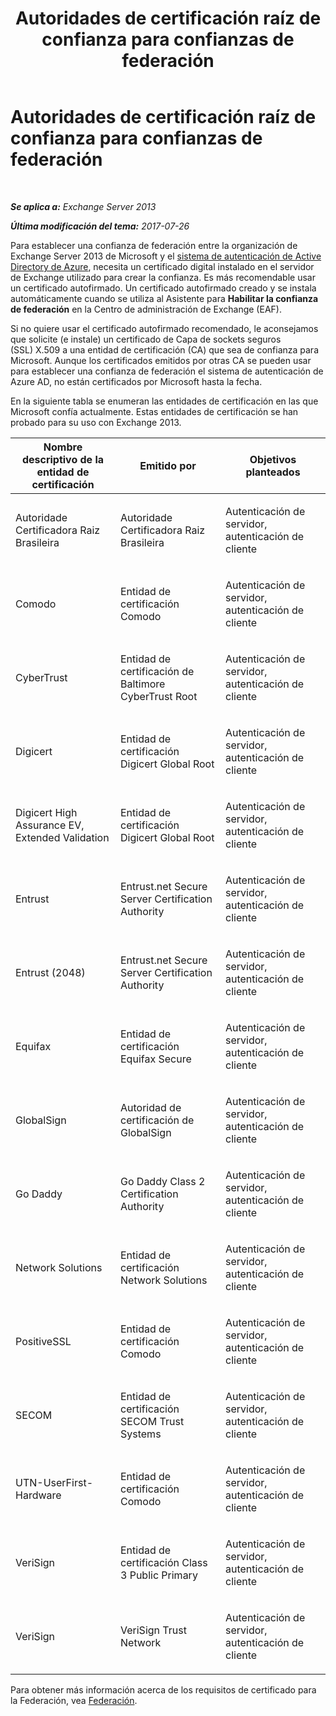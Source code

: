 ﻿---
title: 'Autoridades de certificación raíz de confianza para confianzas de federación'
TOCTitle: Autoridades de certificación raíz de confianza para confianzas de federación
ms:assetid: d4224bf5-69b3-484c-8a70-4f230d3dbdd9
ms:mtpsurl: https://technet.microsoft.com/es-es/library/Ee332350(v=EXCHG.150)
ms:contentKeyID: 48268731
ms.date: 05/22/2018
mtps_version: v=EXCHG.150
ms.translationtype: MT
---

# Autoridades de certificación raíz de confianza para confianzas de federación

 

_**Se aplica a:** Exchange Server 2013_

_**Última modificación del tema:** 2017-07-26_

Para establecer una confianza de federación entre la organización de Exchange Server 2013 de Microsoft y el [sistema de autenticación de Active Directory de Azure](https://go.microsoft.com/fwlink/p/?linkid=135986), necesita un certificado digital instalado en el servidor de Exchange utilizado para crear la confianza. Es más recomendable usar un certificado autofirmado. Un certificado autofirmado creado y se instala automáticamente cuando se utiliza al Asistente para **Habilitar la confianza de federación** en la Centro de administración de Exchange (EAF).

Si no quiere usar el certificado autofirmado recomendado, le aconsejamos que solicite (e instale) un certificado de Capa de sockets seguros (SSL) X.509 a una entidad de certificación (CA) que sea de confianza para Microsoft. Aunque los certificados emitidos por otras CA se pueden usar para establecer una confianza de federación el sistema de autenticación de Azure AD, no están certificados por Microsoft hasta la fecha.

En la siguiente tabla se enumeran las entidades de certificación en las que Microsoft confía actualmente. Estas entidades de certificación se han probado para su uso con Exchange 2013.


<table>
<colgroup>
<col style="width: 33%" />
<col style="width: 33%" />
<col style="width: 33%" />
</colgroup>
<thead>
<tr class="header">
<th>Nombre descriptivo de la entidad de certificación</th>
<th>Emitido por</th>
<th>Objetivos planteados</th>
</tr>
</thead>
<tbody>
<tr class="odd">
<td><p>Autoridade Certificadora Raiz Brasileira</p></td>
<td><p>Autoridade Certificadora Raiz Brasileira</p></td>
<td><p>Autenticación de servidor, autenticación de cliente</p></td>
</tr>
<tr class="even">
<td><p>Comodo</p></td>
<td><p>Entidad de certificación Comodo</p></td>
<td><p>Autenticación de servidor, autenticación de cliente</p></td>
</tr>
<tr class="odd">
<td><p>CyberTrust</p></td>
<td><p>Entidad de certificación de Baltimore CyberTrust Root</p></td>
<td><p>Autenticación de servidor, autenticación de cliente</p></td>
</tr>
<tr class="even">
<td><p>Digicert</p></td>
<td><p>Entidad de certificación Digicert Global Root</p></td>
<td><p>‎Autenticación de servidor, autenticación de cliente</p></td>
</tr>
<tr class="odd">
<td><p>Digicert High Assurance EV, Extended Validation</p></td>
<td><p>Entidad de certificación Digicert Global Root</p></td>
<td><p>‎Autenticación de servidor, autenticación de cliente</p></td>
</tr>
<tr class="even">
<td><p>Entrust</p></td>
<td><p>Entrust.net Secure Server Certification Authority</p></td>
<td><p>Autenticación de servidor, autenticación de cliente</p></td>
</tr>
<tr class="odd">
<td><p>Entrust (2048)</p></td>
<td><p>Entrust.net Secure Server Certification Authority</p></td>
<td><p>Autenticación de servidor, autenticación de cliente</p></td>
</tr>
<tr class="even">
<td><p>Equifax</p></td>
<td><p>Entidad de certificación Equifax Secure</p></td>
<td><p>‎‎Autenticación de servidor, autenticación de cliente</p></td>
</tr>
<tr class="odd">
<td><p>GlobalSign</p></td>
<td><p>Autoridad de certificación de GlobalSign</p></td>
<td><p>‎Autenticación de servidor, autenticación de cliente</p></td>
</tr>
<tr class="even">
<td><p>Go Daddy</p></td>
<td><p>Go Daddy Class 2 Certification Authority</p></td>
<td><p>‎Autenticación de servidor, autenticación de cliente</p></td>
</tr>
<tr class="odd">
<td><p>Network Solutions</p></td>
<td><p>Entidad de certificación Network Solutions</p></td>
<td><p>Autenticación de servidor, autenticación de cliente</p></td>
</tr>
<tr class="even">
<td><p>PositiveSSL</p></td>
<td><p>Entidad de certificación Comodo</p></td>
<td><p>‎Autenticación de servidor, autenticación de cliente</p></td>
</tr>
<tr class="odd">
<td><p>SECOM</p></td>
<td><p>Entidad de certificación SECOM Trust Systems</p></td>
<td><p>‎Autenticación de servidor, autenticación de cliente</p></td>
</tr>
<tr class="even">
<td><p>UTN-UserFirst-Hardware</p></td>
<td><p>Entidad de certificación Comodo</p></td>
<td><p>Autenticación de servidor, autenticación de cliente</p></td>
</tr>
<tr class="odd">
<td><p>VeriSign</p></td>
<td><p>Entidad de certificación Class 3 Public Primary</p></td>
<td><p>Autenticación de servidor, autenticación de cliente</p></td>
</tr>
<tr class="even">
<td><p>VeriSign</p></td>
<td><p>VeriSign Trust Network</p></td>
<td><p>‎Autenticación de servidor, autenticación de cliente</p></td>
</tr>
</tbody>
</table>


Para obtener más información acerca de los requisitos de certificado para la Federación, vea [Federación](federation-exchange-2013-help.md).

